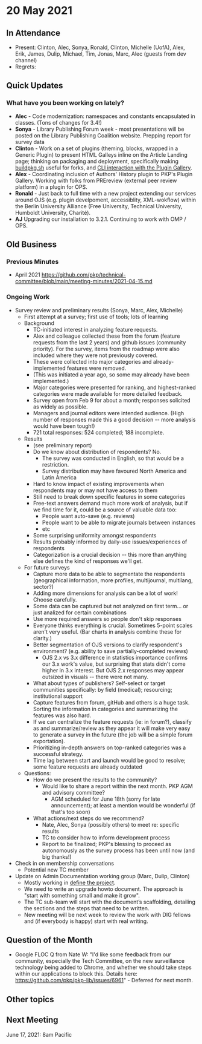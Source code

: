 # 20 May 2021

In Attendance
-------------

-   Present: Clinton, Alec, Sonya, Ronald, Clinton, Michelle (UofA), Alex, Erik, James, Dulip, Michael, Tim, Jonas, Marc, Alec (guests from dev channel)
-   Regrets:

Quick Updates
-------------
### What have you been working on lately?
- **Alec** - Code modernization: namespaces and constants encapsulated in classes. (Tons of changes for 3.4!)
- **Sonya** - Library Publishing Forum week - most presentations will be posted on the Library Publishing Coalition website. Prepping report for survey data
- **Clinton** - Work on a set of plugins (theming, blocks, wrapped in a Generic Plugin) to present HTML Galleys inline on the Article Landing page; thinking on packaging and deployment, specifically making [buildpkg.sh](https://github.com/pkp/ojs/blob/main/tools/buildpkg.sh) useful for forks, and [CLI interaction with the Plugin Gallery](https://gist.github.com/ctgraham/d21f4153dd95928c740b533a70b3ad94).
- **Alex** - Coordinating inclusion of Authors' History plugin to PKP's Plugin Gallery. Working with folks from PREreview (external peer review platform) in a plugin for OPS.
- **Ronald** - Just back to full time with a new project extending our services around OJS (e.g. plugin develpoment, accessiblity, XML-wokflow) within the Berlin University Alliance (Free University, Technical University, Humboldt University, Charité).
- **AJ** Upgrading our installation to 3.2.1. Continuing to work with OMP / OPS.

Old Business
------------
### Previous Minutes
-    April 2021 https://github.com/pkp/technical-committee/blob/main/meeting-minutes/2021-04-15.md

### Ongoing Work

- Survey review and preliminary results (Sonya, Marc, Alex, Michelle)
    - First attempt at a survey; first use of tools; lots of learning
    - Background
        - TC-initiated interest in analyzing feature requests.
        - Alex and colleague collected these from the forum (feature requests from the last 2 years) and github issues (community priority). For the survey, items from the roadmap were also included where they were not previously covered.
        - These were collected into major categories and already-implemented features were removed.
        - (This was initiated a year ago, so some may already have been implemented.)
        - Major categories were presented for ranking, and highest-ranked categories were made available for more detailed feedback.
        - Survey open from Feb 9 for about a month; responses solicited as widely as possible.
        - Managers and journal editors were intended audience. (High number of responses made this a good decision -- more analysis would have been tough!)
        - 721 total responses: 524 completed; 188 incomplete.
    - Results
        - (see preliminary report)
        - Do we know about distribution of respondents? No.
            - The survey was conducted in English, so that would be a restriction.
            - Survey distribution may have favoured North America and Latin America
        - Hard to know impact of existing improvements when respondents may or may not have access to them
        - Still need to break down specific features in some categories
        - Free-text answers demand much more work of analysis, but if we find time for it, could be a source of valuable data too:
            - People want auto-save (e.g. reviews)
            - People want to be able to migrate journals between instances
            - etc
        - Some surprising uniformity amongst respondents
        - Results probably informed by daily-use issues/experiences of respondents
        - Categorization is a crucial decision -- this more than anything else defines the kind of responses we'll get.
    - For future surveys
        - Capture more data to be able to segmentate the respondents (geographical information, more profiles, multijournal, multilang, sector?)
        - Adding more dimensions for analysis can be a lot of work! Choose carefully. 
        - Some data can be captured but not analyzed on first term... or just analized for certain combinations
        - Use more required answers so people don't skip responses
        - Everyone thinks everything is crucial. Sometimes 5-point scales aren't very useful. (Bar charts in analysis combine these for clarity.)
        - Better segmentation of OJS versions to clarify respondent's environment? (e.g. ability to save partially-completed reviews)
            - OJS 2.x vs 3.x difference in statistics importance confirms our 3.x work's value, but surprising that stats didn't come higher in 3.x interest. But OJS 2.x responses may appear outsized in visuals -- there were not many.
        - What about types of publishers? Self-select or target communities specifically: by field (medical); resourcing; institutional support
        - Capture features from forum, gitHub and others is a huge task. Sorting the information in categories and summarizing the features was also hard. 
        - If we can centralize the feature requests (ie: in forum?), classify as and summarize/review as they appear it will make very easy to generate a survey in the future (the job will be a simple forum exportation).
        - Prioritizing in-depth answers on top-ranked categories was a successful strategy.
        - Time lag between start and launch would be good to resolve; some feature requests are already outdated
    - Questions:
        - How do we present the results to the community?
            - Would like to share a report within the next month. PKP AGM and advisory committee?
                - AGM scheduled for June 18th (sorry for late announcement); at least a mention would be wonderful (if that's too soon)
        - What actions/next steps do we recommend?
            - Nate, Alec, Sonya (possibly others) to meet re: specific results
            - TC to consider how to inform development process
            - Report to be finalized; PKP's blessing to proceed as autonomously as the survey process has been until now (and big thanks!)
- Check in on membership conversations
    - Potential new TC member
- Update on Admin Documentation working group (Marc, Dulip, Clinton)
    - Mostly working in [define the project](https://hackmd.io/I8Qsx0pjReOiTONY6ZUSIA).
    - We need to write an upgrade howto document. The approach is "start with something small and make it grow".
    - The TC sub-team will start with the document’s scaffolding, detailing the sections and the steps that need to be written.
    - New meeting will be next week to review the work with DIG fellows and (if everybody is happy) start with real writing.

Question of the Month
---------------------
-    Google FLOC Q from Nate W: "I'd like some feedback from our community, especially the Tech Committee, on the new surveillance technology being added to Chrome, and whether we should take steps within our applications to block this. Details here: https://github.com/pkp/pkp-lib/issues/6961"
    - Deferred for next month.

Other topics
------------

Next Meeting
------------

June 17, 2021: 8am Pacific
